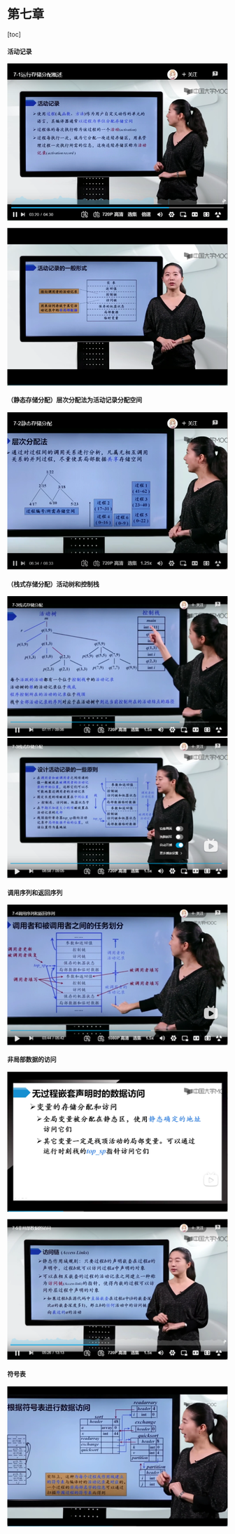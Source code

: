 # 第七章

[toc]

#### 活动记录

![image-20211230125241319](Bilibili07.assets/image-20211230125241319.png)

![image-20211230125428866](Bilibili07.assets/image-20211230125428866.png)

#### （静态存储分配）层次分配法为活动记录分配空间

![image-20211230130057564](Bilibili07.assets/image-20211230130057564.png)

#### （栈式存储分配）活动树和控制栈

![image-20211230130939231](Bilibili07.assets/image-20211230130939231.png)![image-20211230131243299](Bilibili07.assets/image-20211230131243299.png)

#### 调用序列和返回序列

![image-20211230131621697](Bilibili07.assets/image-20211230131621697.png)

#### 非局部数据的访问

![image-20211230132022907](Bilibili07.assets/image-20211230132022907.png)

![image-20211230132203564](Bilibili07.assets/image-20211230132203564.png)

####  符号表

![image-20211230133125256](Bilibili07.assets/image-20211230133125256.png)